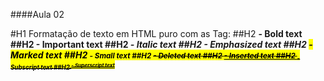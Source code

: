 ####Aula 02


#H1 Formatação de texto em HTML puro com as Tag:
##H2 <b> - Bold text
##H2 <strong> - Important text
##H2 <i> - Italic text
##H2 <em> - Emphasized text
##H2 <mark> - Marked text
##H2 <small> - Small text
##H2 <del> - Deleted text
##H2 <ins> - Inserted text
##H2 <sub> - Subscript text
##H2 <sup> - Superscript text


